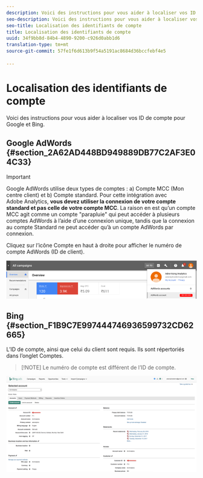 ```yaml
---
description: Voici des instructions pour vous aider à localiser vos ID de compte pour Google et Bing.
seo-description: Voici des instructions pour vous aider à localiser vos ID de compte pour Google et Bing.
seo-title: Localisation des identifiants de compte
title: Localisation des identifiants de compte
uuid: 34f9bb8d-84b4-4890-9200-c926d0abb1d6
translation-type: tm+mt
source-git-commit: 57fe1f6d613b9f54a5191ac8684d36bccfebf4e5

---
```



# Localisation des identifiants de compte

Voici des instructions pour vous aider à localiser vos ID de compte pour Google et Bing.

## Google AdWords {#section_2A62AD448BD949889DB77C2AF3E04C33}

>[!IMPORTANT]
>
>Google AdWords utilise deux types de comptes : a) Compte MCC (Mon centre client) et b) Compte standard. Pour cette intégration avec Adobe Analytics, **vous devez utiliser la connexion de votre compte standard et pas celle de votre compte MCC**. La raison en est qu’un compte MCC agit comme un compte "parapluie" qui peut accéder à plusieurs comptes AdWords à l’aide d’une connexion unique, tandis que la connexion au compte Standard ne peut accéder qu’à un compte AdWords par connexion.

Cliquez sur l’icône Compte en haut à droite pour afficher le numéro de compte AdWords (ID de client).

![](assets/google_account.png)

## Bing {#section_F1B9C7E997444746936599732CD62665}

L’ID de compte, ainsi que celui du client sont requis. Ils sont répertoriés dans l’onglet Comptes.

> [!NOTE] Le numéro de compte est différent de l’ID de compte.

![](assets/bing_id.png)
